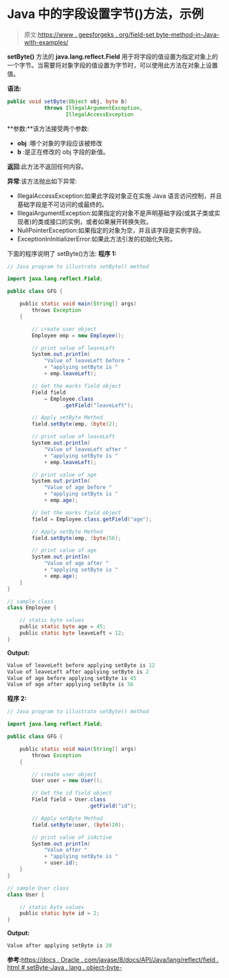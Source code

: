 # Java 中的字段设置字节()方法，示例

> 原文:[https://www . geesforgeks . org/field-set byte-method-in-Java-with-examples/](https://www.geeksforgeeks.org/field-setbyte-method-in-java-with-examples/)

**setByte()** 方法的 **java.lang.reflect.Field** 用于将字段的值设置为指定对象上的一个字节。当需要将对象字段的值设置为字节时，可以使用此方法在对象上设置值。

**语法:**

```java
public void setByte(Object obj, byte b)
            throws IllegalArgumentException,
                   IllegalAccessException

```

**参数:**该方法接受两个参数:

*   **obj** :哪个对象的字段应该被修改
*   **b** :是正在修改的 obj 字段的新值。

**返回**:此方法不返回任何内容。

**异常**:该方法抛出如下异常:

*   IllegalAccessException:如果此字段对象正在实施 Java 语言访问控制，并且基础字段是不可访问的或最终的。
*   IllegalArgumentException:如果指定的对象不是声明基础字段(或其子类或实现者)的类或接口的实例，或者如果展开转换失败。
*   NullPointerException:如果指定的对象为空，并且该字段是实例字段。
*   ExceptionInInitializerError:如果此方法引发的初始化失败。

下面的程序说明了 setByte()方法:
**程序 1:**

```java
// Java program to illustrate setByte() method

import java.lang.reflect.Field;

public class GFG {

    public static void main(String[] args)
        throws Exception
    {

        // create user object
        Employee emp = new Employee();

        // print value of leaveLeft
        System.out.println(
            "Value of leaveLeft before "
            + "applying setByte is "
            + emp.leaveLeft);

        // Get the marks field object
        Field field
            = Employee.class
                  .getField("leaveLeft");

        // Apply setByte Method
        field.setByte(emp, (byte)2);

        // print value of leaveLeft
        System.out.println(
            "Value of leaveLeft after "
            + "applying setByte is "
            + emp.leaveLeft);

        // print value of age
        System.out.println(
            "Value of age before "
            + "applying setByte is "
            + emp.age);

        // Get the marks field object
        field = Employee.class.getField("age");

        // Apply setByte Method
        field.setByte(emp, (byte)56);

        // print value of age
        System.out.println(
            "Value of age after "
            + "applying setByte is "
            + emp.age);
    }
}

// sample class
class Employee {

    // static byte values
    public static byte age = 45;
    public static byte leaveLeft = 12;
}
```

**Output:**

```java
Value of leaveLeft before applying setByte is 12
Value of leaveLeft after applying setByte is 2
Value of age before applying setByte is 45
Value of age after applying setByte is 56

```

**程序 2:**

```java
// Java program to illustrate setByte() method

import java.lang.reflect.Field;

public class GFG {

    public static void main(String[] args)
        throws Exception
    {

        // create user object
        User user = new User();

        // Get the id field object
        Field field = User.class
                          .getField("id");

        // Apply setByte Method
        field.setByte(user, (byte)20);

        // print value of isActive
        System.out.println(
            "Value after "
            + "applying setByte is "
            + user.id);
    }
}

// sample User class
class User {

    // static byte values
    public static byte id = 2;
}
```

**Output:**

```java
Value after applying setByte is 20

```

**参考:**[https://docs . Oracle . com/javase/8/docs/API/Java/lang/reflect/field . html # setByte-Java . lang . object-byte-](https://docs.oracle.com/javase/8/docs/api/java/lang/reflect/Field.html#setByte-java.lang.Object-byte-)